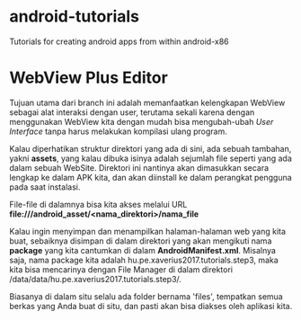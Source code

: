# android-tutorials
Tutorials for creating android apps from within android-x86

# WebView Plus Editor
Tujuan utama dari branch ini adalah memanfaatkan kelengkapan WebView sebagai alat interaksi dengan user, terutama sekali karena dengan menggunakan WebView
kita dengan mudah bisa mengubah-ubah <i>User Interface</i> tanpa harus melakukan kompilasi ulang program.

Kalau diperhatikan struktur direktori yang ada di sini, ada sebuah tambahan, yakni **assets**, yang kalau dibuka isinya adalah sejumlah file seperti yang ada
dalam sebuah WebSite. Direktori ini nantinya akan dimasukkan secara lengkap ke dalam APK kita, dan akan diinstall ke dalam perangkat pengguna pada saat instalasi.

File-file di dalamnya bisa kita akses melalui URL **file:///android_asset/<nama_direktori>/nama_file**

Kalau ingin menyimpan dan menampilkan  halaman-halaman web yang kita buat, sebaiknya disimpan di dalam direktori  yang akan mengikuti nama **package** yang 
kita cantumkan di dalam **AndroidManifest.xml**. Misalnya saja, nama package kita adalah hu.pe.xaverius2017.tutorials.step3, maka kita bisa mencarinya dengan File Manager
di dalam direktori /data/data/hu.pe.xaverius2017.tutorials.step3/.

Biasanya di dalam situ selalu ada folder bernama 'files', tempatkan semua berkas yang Anda buat di situ, dan pasti akan bisa diakses oleh aplikasi kita.
